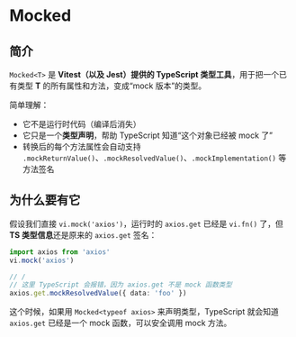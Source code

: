 # Mocked

## 简介

`Mocked<T>` 是 **Vitest（以及 Jest）提供的 TypeScript 类型工具**，用于把一个已有类型 **T** 的所有属性和方法，变成“mock 版本”的类型。

简单理解：

* 它不是运行时代码（编译后消失）
* 它只是一个**类型声明**，帮助 TypeScript 知道“这个对象已经被 mock 了”
* 转换后的每个方法属性会自动支持 `.mockReturnValue()`、`.mockResolvedValue()`、`.mockImplementation()` 等方法签名

## 为什么要有它

假设我们直接 `vi.mock('axios')`，运行时的 `axios.get` 已经是 `vi.fn()` 了，但**TS 类型信息**还是原来的 `axios.get` 签名：

```ts
import axios from 'axios'
vi.mock('axios')

// /
// 这里 TypeScript 会报错，因为 axios.get 不是 mock 函数类型
axios.get.mockResolvedValue({ data: 'foo' })
```

这个时候，如果用 `Mocked<typeof axios>` 来声明类型，TypeScript 就会知道 `axios.get` 已经是一个 mock 函数，可以安全调用 mock 方法。
